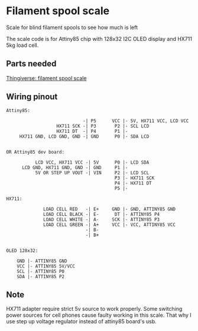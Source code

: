 # Filament spool scale
Scale for blind filament spools to see how much is left

The scale code is for Attiny85 chip with 128x32 I2C OLED display and HX711 5kg load cell.

## Parts needed

[Thingiverse: filament spool scale](https://www.thingiverse.com/thing:3909051)

## Wiring pinout

```
Attiny85:

                             -| P5      VCC |- 5V, HX711 VCC, LCD VCC
                   HX711 SCK -| P3       P2 |- SCL LCD
                   HX711 DT  -| P4       P1 |-
     HX711 GND, LCD GND, GND -| GND      P0 |- SDA LCD


OR Attiny85 dev board:

           LCD VCC, HX711 VCC -| 5V      P0 |- LCD SDA
      LCD GND, HX711 GND, GND -| GND     P1 |- 
           5V OR STEP UP VOUT -| VIN     P2 |- LCD SCL
                                         P3 |- HX711 SCK
                                         P4 |- HX711 DT
                                         P5 |-
 
HX711:

              LOAD CELL RED   -| E+     GND |- GND, ATTINY85 GND
              LOAD CELL BLACK -| E-      DT |- ATTINY85 P4
              LOAD CELL WHITE -| A-     SCK |- ATTINY85 P3
              LOAD CELL GREEN -| A+     VCC |- VCC, ATTINY85 VCC
                              -| B-
                              -| B+
                
                
OLED 128x32:

    GND |- ATTINY85 GND
    VCC |- ATTINY85 5V/VCC
    SCL |- ATTINY85 P0
    SDA |- ATTINY85 P2
```

## Note

HX711 adapter require strict 5v source to work properly. Some switching power sources for cell phones cause faulty working in this scale. That why I use step up voltage regulator instead of attiny85 board's usb.
